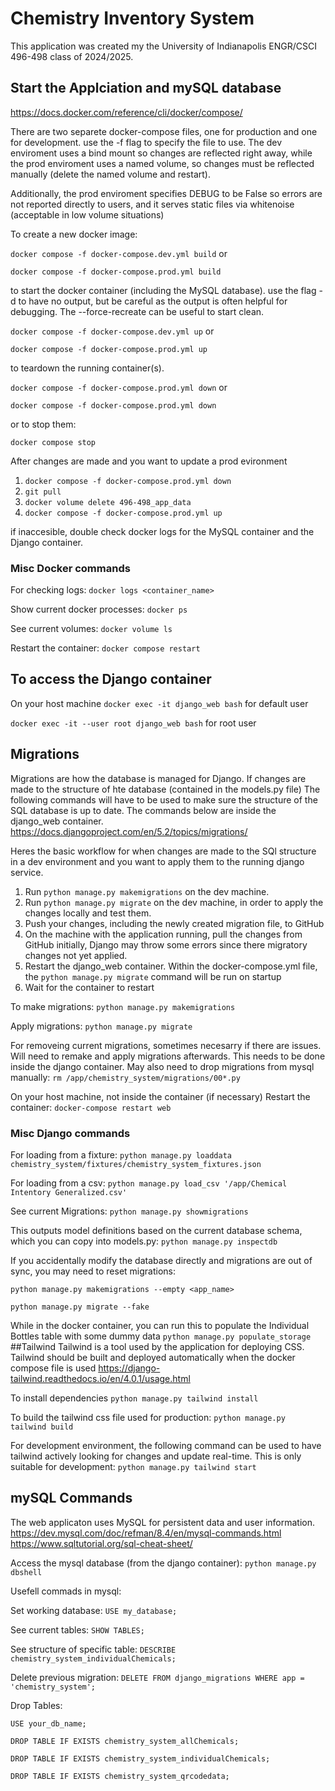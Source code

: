 # Chemistry Inventory System
This application was created my the University of Indianapolis ENGR/CSCI 496-498 class of 2024/2025.

## Start the Applciation and mySQL database
<https://docs.docker.com/reference/cli/docker/compose/>

There are two separete docker-compose files, one for production and one for development. use the -f flag to specify the file to use. The dev enviroment uses a bind mount so changes are reflected right away, while the prod enviroment uses a named volume, so changes must be reflected manually (delete the named volume and restart). 

Additionally, the prod enviroment specifies DEBUG to be False so errors are not reported directly to users, and it serves static files via whitenoise (acceptable in low volume situations)

To create a new docker image:

```docker compose -f docker-compose.dev.yml build``` or

```docker compose -f docker-compose.prod.yml build```

to start the docker container (including the MySQL database). use the flag -d to have no output, but be careful as the output is often helpful for debugging. The --force-recreate can be useful to start clean.

```docker compose -f docker-compose.dev.yml up``` or 

```docker compose -f docker-compose.prod.yml up```

to teardown the running container(s).

```docker compose -f docker-compose.prod.yml down``` or 

```docker compose -f docker-compose.prod.yml down```


or to stop them:

```docker compose stop```

After changes are made and you want to update a prod evironment
1. ```docker compose -f docker-compose.prod.yml down```
2. ```git pull```
3. ```docker volume delete 496-498_app_data```
4. ```docker compose -f docker-compose.prod.yml up```

if inaccesible, double check docker logs for the MySQL container and the Django container.

### Misc Docker commands

For checking logs:
```docker logs <container_name>```

Show current docker processes:
```docker ps```

See current volumes:
```docker volume ls```

Restart the container:
```docker compose restart```

## To access the Django container

On your host machine
```docker exec -it django_web bash``` for default user

```docker exec -it --user root django_web bash``` for root user

## Migrations 
Migrations are how the database is managed for Django. If changes are made to the structure of hte database (contained in the models.py file) The following commands will have to be used to make sure the structure of the SQL database is up to date. The commands below are inside the django_web container.
<https://docs.djangoproject.com/en/5.2/topics/migrations/>

Heres the basic workflow for when changes are made to the SQl structure in a dev environment and you want to apply them to the running django service.
1. Run ```python manage.py makemigrations``` on the dev machine.
2. Run ```python manage.py migrate``` on the dev machine, in order to apply the changes locally and test them.
3. Push your changes, including the newly created migration file, to GitHub
4. On the machine with the application running, pull the changes from GitHub initially, Django may throw some errors since there migratory changes not yet applied.
5. Restart the django_web container. Within the docker-compose.yml file, the ```python manage.py migrate``` command will be run on startup
6. Wait for the container to restart

To make migrations:
```python manage.py makemigrations```

Apply migrations:
```python manage.py migrate```

For removeing current migrations, sometimes necesarry if there are issues. Will need to remake and apply migrations afterwards. This needs to be done inside the django container. May also need to drop migrations from mysql manually:
```rm /app/chemistry_system/migrations/00*.py```

On your host machine, not inside the container (if necessary)
Restart the container:
```docker-compose restart web```

### Misc Django commands
For loading from a fixture:
```python manage.py loaddata chemistry_system/fixtures/chemistry_system_fixtures.json```

For loading from a csv:
```python manage.py load_csv '/app/Chemical Intentory Generalized.csv'```

See current Migrations:
```python manage.py showmigrations```

This outputs model definitions based on the current database schema, which you can copy into models.py:
```python manage.py inspectdb```

If you accidentally modify the database directly and migrations are out of sync, you may need to reset migrations:

```python manage.py makemigrations --empty <app_name>```

```python manage.py migrate --fake```

While in the docker container, you can run this to populate the Individual Bottles table with some dummy data
```python manage.py populate_storage```
##Tailwind
Tailwind is a tool used by the application for deploying CSS. Tailwind should be built and deployed automatically when the docker compose file is used
<https://django-tailwind.readthedocs.io/en/4.0.1/usage.html>

To install dependencies
```python manage.py tailwind install```

To build the tailwind css file used for production:
```python manage.py tailwind build```

For development environment, the following command can be used to have tailwind actively looking for changes and update real-time. This is only suitable for development:
```python manage.py tailwind start```

## mySQL Commands
The web applicaton uses MySQL for persistent data and user information.
<https://dev.mysql.com/doc/refman/8.4/en/mysql-commands.html>
<https://www.sqltutorial.org/sql-cheat-sheet/>

Access the mysql database (from the django container):
```python manage.py dbshell```

Usefell commads in mysql:

Set working database:
```USE my_database;```

See current tables:
```SHOW TABLES;```

See structure of specific table:
```DESCRIBE chemistry_system_individualChemicals;```

Delete previous migration:
```DELETE FROM django_migrations WHERE app = 'chemistry_system';```

Drop Tables:

```USE your_db_name;```

```DROP TABLE IF EXISTS chemistry_system_allChemicals;```

```DROP TABLE IF EXISTS chemistry_system_individualChemicals;```

```DROP TABLE IF EXISTS chemistry_system_qrcodedata;```
